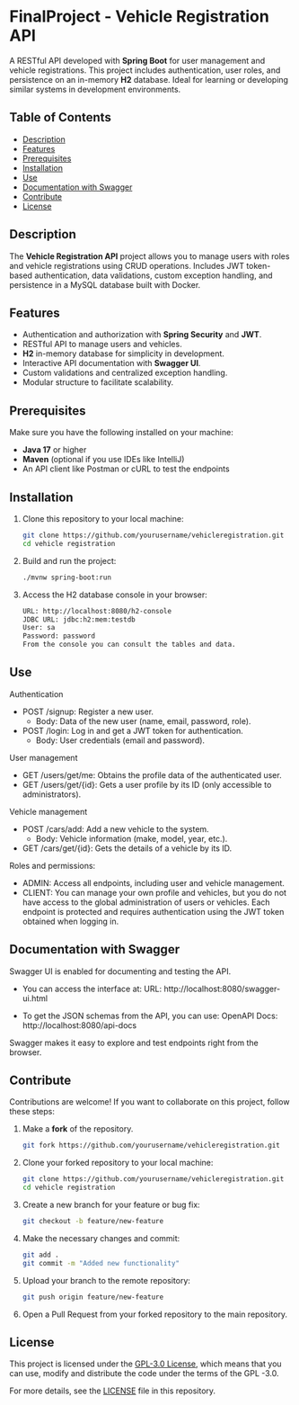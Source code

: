 # FinalProject - Vehicle Registration API

A RESTful API developed with **Spring Boot** for user management and vehicle registrations. This project includes authentication, user roles, and persistence on an in-memory **H2** database. Ideal for learning or developing similar systems in development environments.

## Table of Contents
- [Description](#description)
- [Features](#features)
- [Prerequisites](#prerequisites)
- [Installation](#installation)
- [Use](#use)
- [Documentation with Swagger](#documentation-with-swagger)
- [Contribute](#contribute)
- [License](#license)

## Description

The **Vehicle Registration API** project allows you to manage users with roles and vehicle registrations using CRUD operations. Includes JWT token-based authentication, data validations, custom exception handling, and persistence in a MySQL database built with Docker.

## Features

- Authentication and authorization with **Spring Security** and **JWT**.
- RESTful API to manage users and vehicles.
- **H2** in-memory database for simplicity in development.
- Interactive API documentation with **Swagger UI**.
- Custom validations and centralized exception handling.
- Modular structure to facilitate scalability.

## Prerequisites

Make sure you have the following installed on your machine:
- **Java 17** or higher
- **Maven** (optional if you use IDEs like IntelliJ)
- An API client like Postman or cURL to test the endpoints

## Installation

1. Clone this repository to your local machine:
   ```bash
   git clone https://github.com/yourusername/vehicleregistration.git
   cd vehicle registration

2. Build and run the project:
   ```bash
   ./mvnw spring-boot:run

4. Access the H2 database console in your browser:
   ```bash
   URL: http://localhost:8080/h2-console
   JDBC URL: jdbc:h2:mem:testdb
   User: sa
   Password: password
   From the console you can consult the tables and data.

## Use

Authentication
- POST /signup: Register a new user.
    - Body: Data of the new user (name, email, password, role).
- POST /login: Log in and get a JWT token for authentication.
    - Body: User credentials (email and password).

User management
- GET /users/get/me: Obtains the profile data of the authenticated user.
- GET /users/get/{id}: Gets a user profile by its ID (only accessible to administrators).

Vehicle management
- POST /cars/add: Add a new vehicle to the system.
    - Body: Vehicle information (make, model, year, etc.).
- GET /cars/get/{id}: Gets the details of a vehicle by its ID.

Roles and permissions:
- ADMIN: Access all endpoints, including user and vehicle management.
- CLIENT: You can manage your own profile and vehicles, but you do not have access to the global administration of users or vehicles.
Each endpoint is protected and requires authentication using the JWT token obtained when logging in.

## Documentation with Swagger
Swagger UI is enabled for documenting and testing the API. 
- You can access the interface at:
    URL: http://localhost:8080/swagger-ui.html

- To get the JSON schemas from the API, you can use:
    OpenAPI Docs: http://localhost:8080/api-docs

Swagger makes it easy to explore and test endpoints right from the browser.

## Contribute

Contributions are welcome! If you want to collaborate on this project, follow these steps:

1. Make a **fork** of the repository.
    ```bash
    git fork https://github.com/yourusername/vehicleregistration.git

2. Clone your forked repository to your local machine:
   ```bash
   git clone https://github.com/yourusername/vehicleregistration.git
   cd vehicle registration

4. Create a new branch for your feature or bug fix:
   ```bash
   git checkout -b feature/new-feature

6. Make the necessary changes and commit:
   ```bash
   git add .
   git commit -m "Added new functionality"

8. Upload your branch to the remote repository:
   ```bash
   git push origin feature/new-feature

10. Open a Pull Request from your forked repository to the main repository.

## License

This project is licensed under the [GPL-3.0 License](https://www.gnu.org/licenses/gpl-3.0.html), which means that you can use, modify and distribute the code under the terms of the GPL -3.0. 

For more details, see the [LICENSE](LICENSE) file in this repository.
